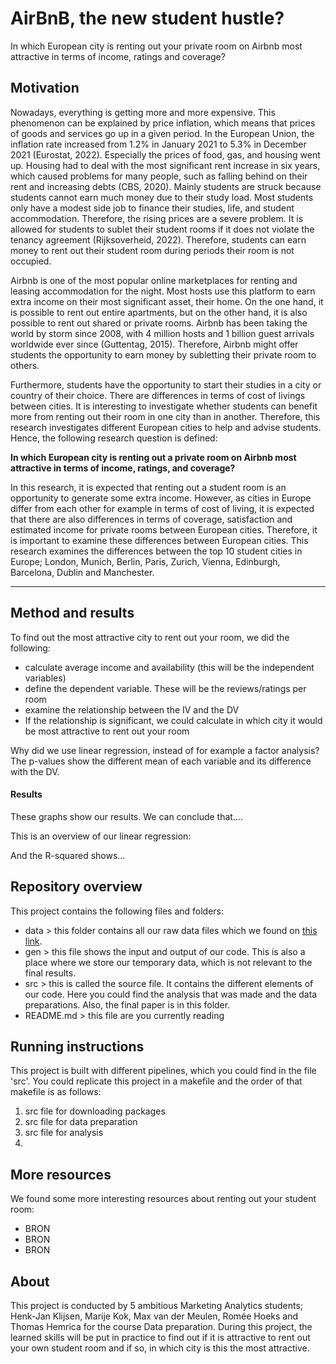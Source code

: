 # AirBnB, the new student hustle?

In which European city is renting out your private room on Airbnb most attractive in terms of income, ratings and coverage?

## Motivation
Nowadays, everything is getting more and more expensive. This phenomenon can be explained by price inflation, which means that prices of goods and services go up in a given period. In the European Union, the inflation rate increased from 1.2% in January 2021 to 5.3% in December 2021 (Eurostat, 2022). Especially the prices of food, gas, and housing went up. Housing had to deal with the most significant rent increase in six years, which caused problems for many people, such as falling behind on their rent and increasing debts (CBS, 2020). Mainly students are struck because students cannot earn much money due to their study load. Most students only have a modest side job to finance their studies, life, and student accommodation. Therefore, the rising prices are a severe problem. It is allowed for students to sublet their student rooms if it does not violate the tenancy agreement (Rijksoverheid, 2022). Therefore, students can earn money to rent out their student room during periods their room is not occupied. 

Airbnb is one of the most popular online marketplaces for renting and leasing accommodation for the night. Most hosts use this platform to earn extra income on their most significant asset, their home. On the one hand, it is possible to rent out entire apartments, but on the other hand, it is also possible to rent out shared or private rooms. Airbnb has been taking the world by storm since 2008, with 4 million hosts and 1 billion guest arrivals worldwide ever since (Guttentag, 2015). Therefore, Airbnb might offer students the opportunity to earn money by subletting their private room to others. 

Furthermore, students have the opportunity to start their studies in a city or country of their choice. There are differences in terms of cost of livings between cities. It is interesting to investigate whether students can benefit more from renting out their room in one city than in another. Therefore, this research investigates different European cities to help and advise students. Hence, the following research question is defined:

**In which European city is renting out a private room on Airbnb most attractive in terms of income, ratings, and coverage?**

In this research, it is expected that renting out a student room is an opportunity to generate some extra income. However, as cities in Europe differ from each other for example in terms of cost of living, it is expected that there are also differences in terms of coverage, satisfaction and estimated income for private rooms between European cities. Therefore, it is important to examine these differences between European cities. This research examines the differences between the top 10 student cities in Europe; London, Munich, Berlin, Paris, Zurich, Vienna, Edinburgh, Barcelona, Dublin and Manchester. 



------




## Method and results
To find out the most attractive city to rent out your room, we did the following:
- calculate average income and availability (this will be the independent variables)
- define the dependent variable. These will be the reviews/ratings per room
- examine the relationship between the IV and the DV
- If the relationship is significant, we could calculate in which city it would be most attractive to rent out your room

Why did we use linear regression, instead of for example a factor analysis? The p-values show the different mean of each variable and its difference with the DV.

#### Results
These graphs show our results. We can conclude that....

This is an overview of our linear regression:

And the R-squared shows... 

## Repository overview
This project contains the following files and folders:

- data > this folder contains all our raw data files which we found on [this link](http://insideairbnb.com/). 
- gen > this file shows the input and output of our code. This is also a place where we store our temporary data, which is not relevant to the final results. 
- src > this is called the source file. It contains the different elements of our code. Here you could find the analysis that was made and the data preparations. Also, the final paper is in this folder.
- README.md > this file are you currently reading

## Running instructions
This project is built with different pipelines, which you could find in the file 'src'. You could replicate this project in a makefile and the order of that makefile is as follows: 

1. src file for downloading packages
2. src file for data preparation
3. src file for analysis
4. 



## More resources
We found some more interesting resources about renting out your student room:

- BRON
- BRON
- BRON

## About 
This project is conducted by 5 ambitious Marketing Analytics students; Henk-Jan Klijsen, Marije  Kok, Max van der Meulen, Romée Hoeks and Thomas Hemrica for the course Data preparation. During this project, the learned skills will be put in practice to find out if it is attractive to rent out your own student room and if so, in which city is this the most attractive. 


